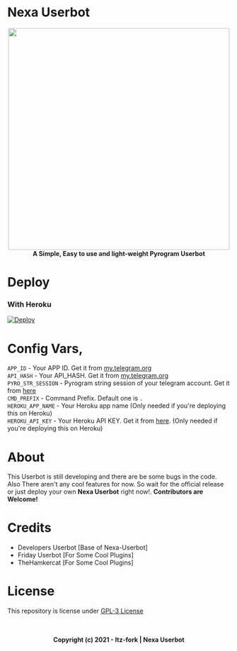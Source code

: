 # Nexa Userbot

<p align="center">
  <a href="#"><img src="https://telegra.ph/file/a2471aa31028b2c429390.jpg" width="500" height="500"></a> </br>
  <b>A Simple, Easy to use and light-weight Pyrogram Userbot</b>
</p>

# Deploy
### With Heroku
[![Deploy](https://www.herokucdn.com/deploy/button.svg)](https://heroku.com/deploy?template=https://github.com/Itz-fork/Nexa-Userbot)

# Config Vars,

`APP_ID` - Your APP ID. Get it from [my.telegram.org](my.telegram.org) </br>
`API_HASH` - Your API_HASH. Get it from [my.telegram.org](my.telegram.org) </br>
`PYRO_STR_SESSION` - Pyrogram string session of your telegram account. Get it from [here](https://replit.com/@Itz-fork/Nexa-UserbotStrGen) </br>
`CMD_PREFIX` - Command Prefix. Default one is `.` </br>
`HEROKU_APP_NAME` - Your Heroku app name (Only needed if you're deploying this on Heroku) </br>
`HEROKU_API_KEY` - Your Heroku API KEY. Get it from [here](https://dashboard.heroku.com/account). (Only needed if you're deploying this on Heroku)

# About
This Userbot is still developing and there are be some bugs in the code. Also There aren't any cool features for now. So wait for the official release or just deploy your own **Nexa Userbot** right now!. **Contributors are Welcome!**

# Credits
- Developers Userbot [Base of Nexa-Userbot]
- Friday Userbot [For Some Cool Plugins]
- TheHamkercat [For Some Cool Plugins]

# License
This repository is license under [GPL-3 License](https://github.com/Itz-fork/Nexa-Userbot/blob/master/LICENSE)

<p align="center">
  </br></br>
  <b>Copyright (c) 2021 - Itz-fork | Nexa Userbot</b>
</p>
